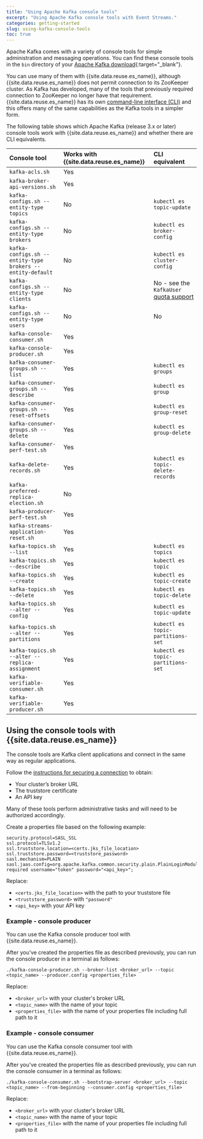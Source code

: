```yaml
---
title: "Using Apache Kafka console tools"
excerpt: "Using Apache Kafka console tools with Event Streams."
categories: getting-started
slug: using-kafka-console-tools
toc: true
---
```


Apache Kafka comes with a variety of console tools for simple administration and messaging operations. You can find these console tools in the `bin` directory of your [Apache Kafka download](https://www.apache.org/dyn/closer.cgi?path=/kafka/3.4.0/kafka_2.13-3.4.0.tgz){:target="_blank"}.

You can use many of them with {{site.data.reuse.es_name}}, although {{site.data.reuse.es_name}} does not permit connection to its ZooKeeper cluster. As Kafka has developed, many of the tools that previously required connection to ZooKeeper no longer have that requirement. {{site.data.reuse.es_name}} has its own [command-line interface (CLI)](../../installing/post-installation/#installing-the-event-streams-command-line-interface) and this offers many of the same capabilities as the Kafka tools in a simpler form.

The following table shows which Apache Kafka (release 3.x or later) console tools work with {{site.data.reuse.es_name}} and whether there are CLI equivalents.

| Console tool     | Works with {{site.data.reuse.es_name}}      | CLI equivalent  |
|:-----------------|:-----------------|:-----------------|
| `kafka-acls.sh`    | Yes | |
| `kafka-broker-api-versions.sh` | Yes | |
| `kafka-configs.sh --entity-type topics` | No | `kubectl es topic-update` |
| `kafka-configs.sh --entity-type brokers` | No | `kubectl es broker-config` |
| `kafka-configs.sh --entity-type brokers --entity-default` | No | `kubectl es cluster-config` |
| `kafka-configs.sh --entity-type clients` | No | No - see the `KafkaUser` [quota support](../../administering/quotas/) |
| `kafka-configs.sh --entity-type users` | No | No |
| `kafka-console-consumer.sh` | Yes | |
| `kafka-console-producer.sh` | Yes | |
| `kafka-consumer-groups.sh --list` | Yes | `kubectl es groups` |
| `kafka-consumer-groups.sh --describe` | Yes | `kubectl es group` |
| `kafka-consumer-groups.sh --reset-offsets` | Yes | `kubectl es group-reset` |
| `kafka-consumer-groups.sh --delete` | Yes | `kubectl es group-delete` |
| `kafka-consumer-perf-test.sh` | Yes | |
| `kafka-delete-records.sh` | Yes | `kubectl es topic-delete-records` |
| `kafka-preferred-replica-election.sh` | No | |
| `kafka-producer-perf-test.sh` | Yes | |
| `kafka-streams-application-reset.sh` | Yes | |
| `kafka-topics.sh --list` | Yes | `kubectl es topics` |
| `kafka-topics.sh --describe` | Yes | `kubectl es topic` |
| `kafka-topics.sh --create` | Yes | `kubectl es topic-create` |
| `kafka-topics.sh --delete` | Yes | `kubectl es topic-delete` |
| `kafka-topics.sh --alter --config` | Yes | `kubectl es topic-update` |
| `kafka-topics.sh --alter --partitions` | Yes | `kubectl es topic-partitions-set` |
| `kafka-topics.sh --alter --replica-assignment` | Yes | `kubectl es topic-partitions-set` |
| `kafka-verifiable-consumer.sh` | Yes | |
| `kafka-verifiable-producer.sh` | Yes | |

## Using the console tools with {{site.data.reuse.es_name}}

The console tools are Kafka client applications and connect in the same way as regular applications.

Follow the [instructions for securing a connection](../../getting-started/connecting/#securing-the-connection) to obtain:
* Your cluster’s broker URL
* The truststore certificate
* An API key

Many of these tools perform administrative tasks and will need to be authorized accordingly.

Create a properties file based on the following example:

```shell
security.protocol=SASL_SSL
ssl.protocol=TLSv1.2
ssl.truststore.location=<certs.jks_file_location>
ssl.truststore.password=<truststore_password>
sasl.mechanism=PLAIN
sasl.jaas.config=org.apache.kafka.common.security.plain.PlainLoginModule required username="token" password="<api_key>";
```

Replace:
* `<certs.jks_file_location>` with the path to your truststore file
* `<truststore_password>` with `"password"`
* `<api_key>` with your API key


### Example - console producer

You can use the Kafka console producer tool with {{site.data.reuse.es_name}}.

After you've created the properties file as described previously, you can run the console producer in a terminal as follows:

```shell
./kafka-console-producer.sh --broker-list <broker_url> --topic <topic_name> --producer.config <properties_file>
```

Replace:
* `<broker_url>` with your cluster's broker URL
* `<topic_name>` with the name of your topic
* `<properties_file>` with the name of your properties file including full path to it


### Example - console consumer

You can use the Kafka console consumer tool with {{site.data.reuse.es_name}}.

After you've created the properties file as described previously, you can run the console consumer in a terminal as follows:

```shell
./kafka-console-consumer.sh --bootstrap-server <broker_url> --topic <topic_name> --from-beginning --consumer.config <properties_file>
```

Replace:
* `<broker_url>` with your cluster's broker URL
* `<topic_name>` with the name of your topic
* `<properties_file>` with the name of your properties file including full path to it
